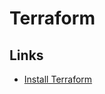 # Terraform

## Links

- [Install Terraform](https://developer.hashicorp.com/terraform/tutorials/aws-get-started/install-cli)
